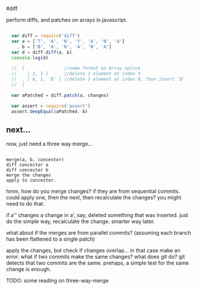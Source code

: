 #diff

perform diffs, and patches on arrays in javascript.

``` js

  var diff = require('diff')
  var a = ['T', 'A', 'N', 'Y', 'A', 'N', 'A']
    , b = ['B', 'A', 'N', 'A', 'N', 'A']
  var d = diff.diff(a, b)
  console.log(d)

  //  [               //same format as Array.splice 
  //    [ 3, 1 ]      //delete 1 element at index 3
  //  , [ 0, 1, 'B' ] //delete 1 element at index 0, then insert 'B'
  //  ]

  var aPatched = diff.patch(a, changes)

  var assert = require('assert')
  assert.deepEqual(aPatched, b)

```

## next...

now, just need a three way merge...

```

merge(a, b, concestor)
diff concestor a
diff concestor b
merge the changes
apply to concestor.

```

hmm, how do you merge changes? 
if they are from sequential commits.
could apply one, then the next,
then recalculate the changes?
you might need to do that.

if a'' changes a change in a', say, deleted something that was inserted.
just do the simple way, recalculate the change. smarter way later.

what about if the merges are from parallel commits?
(assuming each branch has been flattened to a single patch)

apply the changes, but check if changes overlap... in that case make an error.
what if two commits make the same changes? what does git do?
git detects that two commits are the same.
prehaps, a simple test for the same change is enough.

TODO: some reading on three-way-merge

